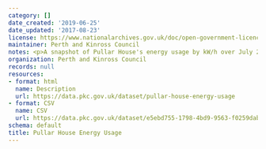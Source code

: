 ```yaml
---
category: []
date_created: '2019-06-25'
date_updated: '2017-08-23'
license: https://www.nationalarchives.gov.uk/doc/open-government-licence/version/3/
maintainer: Perth and Kinross Council
notes: <p>A snapshot of Pullar House's energy usage by kW/h over July 2017.</p>
organization: Perth and Kinross Council
records: null
resources:
- format: html
  name: Description
  url: https://data.pkc.gov.uk/dataset/pullar-house-energy-usage
- format: CSV
  name: CSV
  url: https://data.pkc.gov.uk/dataset/e5ebd755-1798-4bd9-9563-f0259dab5847/resource/68980ba4-e73c-4cca-a4ab-8c5da469d384/download/599feb3b72990800040000c4.csv
schema: default
title: Pullar House Energy Usage
---
```

